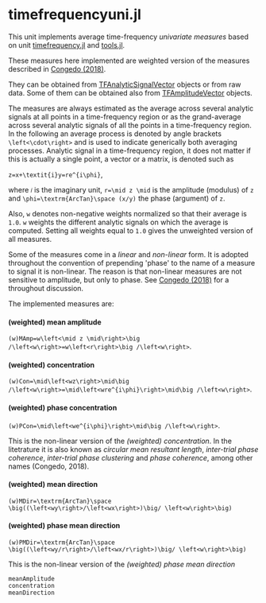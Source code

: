 # timefrequencyuni.jl

This unit implements average time-frequency *univariate measures* based
on unit [timefrequency.jl](@ref) and [tools.jl](@ref).

These measures here implemented are weighted version of the measures
described in [Congedo (2018)](https://hal.archives-ouvertes.fr/hal-01868538v2/document).

They can be obtained from [TFAnalyticSignalVector](@ref) objects
or from raw data. Some of them can be obtained also from
[TFAmplitudeVector](@ref) objects.

The measures are always estimated as the average across several analytic signals
at all points in a time-frequency region or as the grand-average
across several analytic signals of all the points in a time-frequency region.
In the following an average process is denoted by angle brackets
``\left<\cdot\right>`` and is used to indicate
generically both averaging processes.
Analytic signal in a time-frequency region,
it does not matter if this is actually a single point,
a vector or a matrix, is denoted such as

``z=x+\textit{i}y=re^{i\phi}``,

where ``𝑖`` is the imaginary unit, ``r=\mid z \mid`` is the amplitude
(modulus) of ``z`` and ``\phi=\textrm{ArcTan}\space (x/y)`` the phase (argument)
of ``z``.

Also, ``w`` denotes non-negative weights normalized so that their average is
``1.0``. ``w`` weights the different analytic signals on which the average
is computed. Setting all weights equal to ``1.0`` gives the unweighted version
of all measures.

Some of the measures come in a *linear* and *non-linear* form.
It is adopted throughout the convention of prepending 'phase'
to the name of a measure to signal it is non-linear.
The reason is that non-linear measures are not sensitive to amplitude,
but only to phase.
See [Congedo (2018)](https://hal.archives-ouvertes.fr/hal-01868538v2/document)
for a throughout discussion.

The implemented measures are:

#### (weighted) mean amplitude

``(w)MAmp=w\left<\mid z \mid\right>\big /\left<w\right>=w\left<r\right>\big /\left<w\right>``.

#### (weighted) concentration

``(w)Con=\mid\left<wz\right>\mid\big /\left<w\right>=\mid\left<wre^{i\phi}\right>\mid\big /\left<w\right>``.

#### (weighted) phase concentration

``(w)PCon=\mid\left<we^{i\phi}\right>\mid\big /\left<w\right>``.

This is the non-linear version of the *(weighted) concentration*.
In the litetrature it is also known as
*circular mean resultant length*, *inter-trial phase coherence*,
*inter-trial phase clustering* and
*phase coherence*, among other names (Congedo, 2018).

#### (weighted) mean direction

``(w)MDir=\textrm{ArcTan}\space \big((\left<wy\right>/\left<wx\right>)\big/ \left<w\right>\big)``

#### (weighted) phase mean direction

``(w)PMDir=\textrm{ArcTan}\space \big((\left<wy/r\right>/\left<wx/r\right>)\big/ \left<w\right>\big)``

This is the non-linear version of the *(weighted) phase mean direction*


```@docs
meanAmplitude
concentration
meanDirection
```
